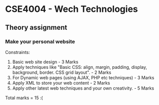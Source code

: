 # CSE4004 - Wech Technologies
## Theory assignment
### Make your personal website

Constraints: 
1.	Basic web site design                                                                                     -   3 Marks
2.	Apply techniques like "Basic CSS: align, margin, padding, display, background, border. CSS grid layout".  -   2 Marks
3.	For Dynamic web pages (using AJAX, PHP etc techniques)                                                    -   3 Marks
4.	Apply XML to store your web content                                                                       -   2 Marks
5.	Apply other latest web techniques and your own creativity.                                                -   5 Marks

Total marks = 15 :(